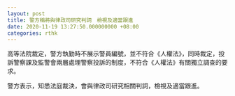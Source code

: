 ```yaml
---
layout: post
title: 警方稱將與律政司研究判詞　檢視及適當跟進
date: 2020-11-19 13:27:50.000000000 +08:00
categories: rthk
---
```


高等法院裁定，警方執勤時不展示警員編號，並不符合《人權法》，同時裁定，投訴警察課及監警會兩層處理警察投訴的制度，不符合《人權法》有關獨立調查的要求。

警方表示，知悉法庭裁決，會與律政司研究相關判詞，檢視及適當跟進。
